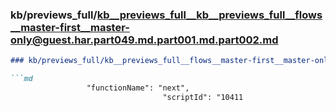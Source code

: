 ### kb/previews_full/kb__previews_full__kb__previews_full__flows__master-first__master-only@guest.har.part049.md.part001.md.part002.md

```md
### kb/previews_full/kb__previews_full__flows__master-first__master-only@guest.har.part049.md.part001.md (part 002)

```md
                 "functionName": "next",
                                  "scriptId": "10411
```

```

```
